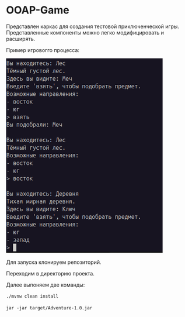 # OOAP-Game

Представлен каркас для создания тестовой приключенческой игры. Представленные компоненты можно легко модифицировать и расширять.

Пример игровогго процесса:

![Screenshot](https://github.com/Starbreaker84/OOAP-Game/blob/main/screenshot.png)

Для запуска клонируем репозиторий.

Переходим в директорию проекта.

Далее выпоняем две команды:

```
./mvnw clean install

jar -jar target/Adventure-1.0.jar
```

